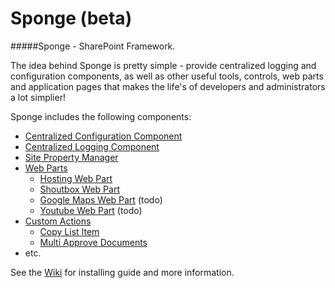 Sponge (beta)
======

#####Sponge - SharePoint Framework.

The idea behind Sponge is pretty simple - provide centralized logging and configuration components, as well as other useful tools, controls, web parts and application pages that makes the life's of developers and administrators a lot simplier!

Sponge includes the following components:
- [Centralized Configuration Component](../../wiki/Configuration-Component) 
- [Centralized Logging Component](../../wiki/Logging-Component) 
- [Site Property Manager](../../wiki/Site-Property-Manager) 
- [Web Parts](../../wiki/Web-Parts) 
  - [Hosting Web Part](../../wiki/Hosting-Web-Part) 
  - [Shoutbox Web Part](../../wiki/Shoutbox-Web-Part) 
  - [Google Maps Web Part](../../wiki/Google-Maps-Web-Part) (todo)
  - [Youtube Web Part](../../wiki/Youtube-Web-Part) (todo)
- [Custom Actions](../../wiki/Custom-Actions)
  - [Copy List Item](../../wiki/Copy-List-Item)
  - [Multi Approve Documents](../../wiki/Multi-Approve-Documents)
- etc.

See the [Wiki](../../wiki/Home)  for installing guide and more information.
